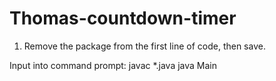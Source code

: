 # Thomas-countdown-timer

1. Remove the package from the first line of code, then save.

Input into command prompt:
javac *.java
java Main
